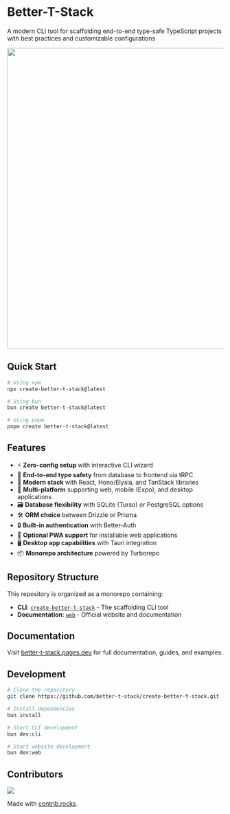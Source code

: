 # Better-T-Stack

A modern CLI tool for scaffolding end-to-end type-safe TypeScript projects with best practices and customizable configurations

<img src="https://github.com/user-attachments/assets/3282cd7a-f627-4ca0-b6d1-38f174a6d34e" width="700">

## Quick Start

```bash
# Using npm
npx create-better-t-stack@latest

# Using bun
bun create better-t-stack@latest

# Using pnpm
pnpm create better-t-stack@latest
```

## Features

- ⚡️ **Zero-config setup** with interactive CLI wizard
- 🔄 **End-to-end type safety** from database to frontend via tRPC
- 🧱 **Modern stack** with React, Hono/Elysia, and TanStack libraries
- 📱 **Multi-platform** supporting web, mobile (Expo), and desktop applications
- 🗃️ **Database flexibility** with SQLite (Turso) or PostgreSQL options
- 🛠️ **ORM choice** between Drizzle or Prisma
- 🔒 **Built-in authentication** with Better-Auth
- 📱 **Optional PWA support** for installable web applications
- 🖥️ **Desktop app capabilities** with Tauri integration
- 📦 **Monorepo architecture** powered by Turborepo

## Repository Structure

This repository is organized as a monorepo containing:

- **CLI**: [`create-better-t-stack`](apps/cli) - The scaffolding CLI tool
- **Documentation**: [`web`](apps/web) - Official website and documentation

## Documentation

Visit [better-t-stack.pages.dev](https://better-t-stack.pages.dev) for full documentation, guides, and examples.

## Development

```bash
# Clone the repository
git clone https://github.com/better-t-stack/create-better-t-stack.git

# Install dependencies
bun install

# Start CLI development
bun dev:cli

# Start website development
bun dev:web
```

## Contributors

<a href="https://github.com/better-t-stack/create-better-t-stack/graphs/contributors">
  <img src="https://contrib.rocks/image?repo=better-t-stack/create-better-t-stack" />
</a>

Made with [contrib.rocks](https://contrib.rocks).
